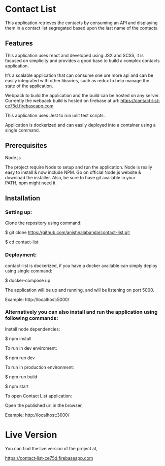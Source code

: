 # Contact List

This application retrieves the contacts by consuming an API and displaying them in a contact list segregated based upon the last name of the contacts.

## Features

This application uses react and developed using JSX and SCSS, it is focused on simplicity and provides a good base to build a complex contacts application.

It’s a scalable application that can consume one ore more api and can be easily integrated with other libraries, such as redux to help manage the state of the application.

Webpack to build the application and the build can be hosted on any server.
Currently the webpack build is hosted on firebase at url: 
https://contact-list-ce75d.firebaseapp.com

This application uses Jest to run unit test scripts.

Application is dockerized and can easily deployed into a container using a single command.


## Prerequisites

Node.js

The project require Node to setup and run the application.
Node is really easy to install & now include NPM.
Go on official Node.js website & download the installer. 
Also, be sure to have git available in your PATH, npm might need it.


## Installation

### Setting up:

Clone the repository using command:

$ git clone https://github.com/anishnalabanda/contact-list.git

$ cd contact-list


### Deployment:

contact-list is dockerized, if you have a docker available can simply deploy using single command:

  $ docker-compose up

The application will be up and running, and will be listening on port 5000.

  Example: http://localhost:5000/

### Alternatively you can also install and run the application using following commands:

Install node dependencies:

  $ npm install

To run in dev enviroment:

  $ npm run dev

To run in production environment:

  $ npm run build
  
  $ npm start

To open Contact List application:

  Open the published url in the browser,
  
  Example: http://localhost:3000/

# Live Version

You can find the live version of the project at,

  https://contact-list-ce75d.firebaseapp.com

